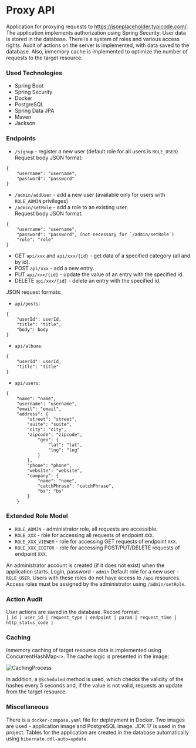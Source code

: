 # Proxy API

Application for proxying requests to https://jsonplaceholder.typicode.com/.
The application implements authorization using Spring Security. User data is stored in the database.
There is a system of roles and various access rights. Audit of actions on the server is implemented,
with data saved to the database. Also, inmemory cache is implemented to optimize the number of requests to the target
resource.

### Used Technologies
* Spring Boot
* Spring Security
* Docker
* PostgreSQL
* Spring Data JPA
* Maven
* Jackson

### Endpoints
* `/signup` - register a new user (default role for all users is `ROLE_USER`)
Request body JSON format:
```
{
    "username": "username",
    "password": "password"
}
```

* `/admin/addUser` - add a new user (available only for users with `ROLE_ADMIN` privileges)
* `/admin/setRole` - add a role to an existing user. \
Request body JSON format:
```
{
    "username": "username",
    "password": "password", (not necessary for `/admin/setRole`)
    "role": "role"
}
```

* GET `api/xxx` and `api/xxx/{id}` - get data of a specified category (all and by id).
* POST `api/xxx` - add a new entry.
* PUT `api/xxx/{id}` - update the value of an entry with the specified id.
* DELETE `api/xxx/{id}` - delete an entry with the specified id.

JSON request formats:
* `api/posts`:
```
{
    "userId": userId,
    "title": "title",
    "body": body
}
```
* `api/albums`:
```
{
    "userId": userId,
    "title": "title"
}
```
* `api/users`:
```
{
    "name": "name",
    "username": "username",
    "email": "email",
    "address": {
        "street": "street",
        "suite": "suite",
        "city": "city",
        "zipcode": "zipcode",
            "geo": {
                "lat": "lat",
                "lng": "lng"
            }
        },
        "phone": "phone",
        "website": "website",
        "company": {
            "name": "name",
            "catchPhrase": "catchPhrase",
            "bs": "bs"
        }
    }
```

### Extended Role Model
* `ROLE_ADMIN` - administrator role, all requests are accessible.
* `ROLE_XXX` - role for accessing all requests of endpoint `XXX`.
* `ROLE_XXX_VIEWER` - role for accessing GET requests of endpoint `XXX`.
* `ROLE_XXX_EDITOR` - role for accessing POST/PUT/DELETE requests of endpoint `XXX`.
    
An administrator account is created (if it does not exist) when the application starts.
Login, password - `admin`
Default role for a new user - `ROLE_USER`. Users with these roles do not
have access to `/api` resources. Access roles must be assigned by the administrator
using `/admin/setRole`.

### Action Audit
User actions are saved in the database. Record format: \
`| id | user_id | request_type | endpoint | param | request_time | http_status_code |`

### Caching
Inmemory caching of target resource data is implemented using ConcurrentHashMap<>.
The cache logic is presented in the image:

![CachingProcess](https://github.com/tekassh1/VKCloud-Intership/assets/90504722/793da8fb-f477-4a27-a558-2627c74bb8af)

In addition, a `@Scheduled` method is used, which checks the validity of the hashes
every 5 seconds and, if the value is not valid, requests an update from the target resource.

### Miscellaneous
There is a `docker-compose.yaml` file for deployment in Docker. Two images are used - application image
and PostgreSQL image. JDK 17 is used in the project. Tables for the application are created in the database automatically using
`hibernate.ddl-auto=update`.
